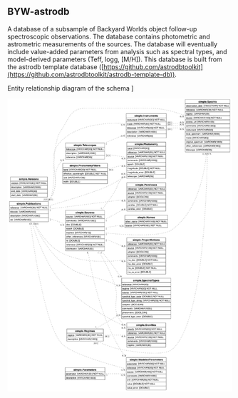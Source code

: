 BYW-astrodb
---------------------------

A database of a subsample of Backyard Worlds object follow-up spectroscopic observations. The database contains photometric and astrometric measurements of the sources. The database will eventually include value-added parameters from analysis such as spectral types, and model-derived parameters (Teff, logg, [M/H]). 
This database is built from the astrodb template database ([https://github.com/astrodbtoolkit](https://github.com/astrodbtoolkit/astrodb-template-db)). 


Entity relationship diagram of the schema ]

![Entity Relationship Diagram](docs/figures/schema_erd.png)
